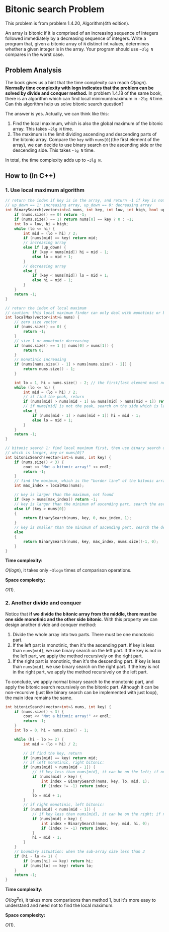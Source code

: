 Bitonic search Problem
=========
This problem is from problem 1.4.20, Algorithm(4th edition).  
  
An array is bitonic if it is comprised of an increasing sequence of integers followed immediately by a decreasing sequence of integers.
Write a program that, given a bitonic array of `N` distinct int values, determines whether a given integer is in the array. 
Your program should use `~3lg N` compares in the worst case.

## Problem Analysis  

The book gives us a hint that the time complexity can reach $O(logn)$. **Normally time complexity with logn indicates that the problem can be solved by divide and conquer method.** In problem 1.4.18 of the same book, there is an algorithm which can find local minimum/maximum in `~2lg N` time. Can this algorithm help us solve bitonic search question?  
  
The answer is yes. Actually, we can think like this:  
1. Find the local maximum, which is also the global maximum of the bitonic array. This takes `~2lg N` time.  
2. The maximum is the limit dividing ascending and descending parts of the bitonic array. Compare the `key` with `nums[0]`(the first
element of the array), we can decide to use binary search on the ascending side or the descending side. This takes `~lg N` time.  
  
In total, the time complexity adds up to `~3lg N`.  

## How to (In C++)
### 1. Use local maximum algorithm
```C++
// return the index if key is in the array, and return -1 if key is not in the array.
// up_down == 1: increasing array, up_down == 0: decreasing array
int BinarySearch(vector<int>& nums, int key, int low, int high, bool up_down) {
	if (nums.size() == 0) return -1;
	if (nums.size() == 1) return nums[0] == key ? 0 : -1;
	int lo = low, hi = high;
	while (lo <= hi) {
		int mid = (lo + hi) / 2;
		if (nums[mid] == key) return mid;
		// increasing array
		else if (up_down) {
			if (key < nums[mid]) hi = mid - 1;
			else lo = mid + 1;
		}
		// decreasing array
		else {
			if (key < nums[mid]) lo = mid + 1;
			else hi = mid - 1;
		}
	}
	return -1;
}

// return the index of local maximum
// caution: this local maximum finder can only deal with monotinic or bitonic arrays!!!
int localMax(vector<int>& nums) {
	// zero size vector
	if (nums.size() == 0) {
		return -1;
	}
	// size 1 or monotonic decreasing
	if (nums.size() == 1 || nums[0] > nums[1]) {
		return 0;
	}
	// monotinic increasing
	if (nums[nums.size() - 1] > nums[nums.size() - 2]) {
		return nums.size() - 1;
	}

	int lo = 1, hi = nums.size() - 2; // the first/last element must not be the maximum
	while (lo <= hi) {
		int mid = (lo + hi) / 2;
		// if find the peak, return
		if (nums[mid] > nums[mid - 1] && nums[mid] > nums[mid + 1]) return mid;
		// if nums[mid] is not the peak, search on the side which is larger
		else {
			if (nums[mid - 1] > nums[mid + 1]) hi = mid - 1;
			else lo = mid + 1;
		}
	}
	return -1;
}

// bitonic search 1: find local maximum first, then use binary search on either side, determined by 
// which is larger, key or nums[0]?
int bitonicSearch(vector<int>& nums, int key) {
	if (nums.size() < 3) {
		cout << "Not a bitonic array!" << endl;
		return -1;
	}
	// find the maximum, which is the "border line" of the bitonic array
	int max_index = localMax(nums);

	// key is larger than the maximum, not found
	if (key > nums[max_index]) return -1;
	// key is larger than the minimum of ascending part, search the ascending part
	else if (key > nums[0]) 
	{
		return BinarySearch(nums, key, 0, max_index, 1);
	}
	// key is smaller than the minimum of ascending part, search the descending part
	else
	{
		return BinarySearch(nums, key, max_index, nums.size()-1, 0);
	}
}
```
**Time complexity:**  
  
$O(logn)$, it takes only `~3logn` times of comparison operations.  
  
**Space complexity:**
  
$O(1)$.

### 2. Another divide and conquer
Notice that **if we divide the bitonic array from the middle, there must be one side monotinic and the other side bitonic**. With this 
property we can design another divide and conquer method:  
1. Divide the whole array into two parts. There must be one monotonic part.  
2. If the left part is monotinic, then it's the ascending part. If key is less than `nums[mid]`, we use binary search on the left 
part. If the key is not in the left part, we apply the method recursively on the right part.  
3. If the right part is monotinic, then it's the descending part. If key is less than `nums[mid]`, we use binary search on the right 
part. If the key is not in the right part, we apply the method recursively on the left part.  
  
To conclude, we apply normal binary search to the monotonic part, and apply the bitonic search recursively on the bitonic part. Although it can be non-recursive (just like binary search can be implemented with just loop), the main idea remains the same.  

```C++
int bitonicSearch(vector<int>& nums, int key) {
	if (nums.size() < 3) {
		cout << "Not a bitonic array!" << endl;
		return -1;
	}
	int lo = 0, hi = nums.size() - 1;

	while (hi - lo >= 2) {
		int mid = (lo + hi) / 2;

		// if find the key, return
		if (nums[mid] == key) return mid;
		// if left monotinic, right bitonic:
		if (nums[mid] > nums[mid - 1]) {
			// if key less than nums[mid], it can be on the left; if not found, search right side
			if (nums[mid] > key) {
				int index = BinarySearch(nums, key, lo, mid, 1);
				if (index != -1) return index;
			}
			lo = mid + 1;
		}
		// if right monotinic, left bitonic:
		if (nums[mid] < nums[mid - 1]) {
			// if key less than nums[mid], it can be on the right; if not found, search left side
			if (nums[mid] > key) {
				int index = BinarySearch(nums, key, mid, hi, 0);
				if (index != -1) return index;
			}
			hi = mid - 1;
		}
	}
	// boundary situation: when the sub-array size less than 3
	if (hi - lo <= 1) {
		if (nums[hi] == key) return hi;
		if (nums[lo] == key) return lo;
	}
	return -1;
}
```

**Time complexity:**  
  
$O(log^2n)$, it takes more comparisons than method 1, but it's more easy to understand and need not to find the local maximum.  
  
**Space complexity:**
  
$O(1)$.



